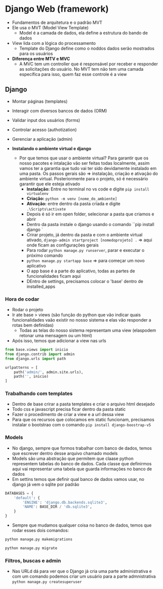# Django Web (framework)

* Fundamentos de arquitetura e o padrão MVT
* Ele usa o MVT (Model View Template)
  * Model é a camada de dados, ela define a estrutura do bando de dados
* View lida com a lógica do processamento
  * Template do Django define como o noddos dados serão mostrados para os usuários
* **Diferença entre MTV e MVC**
  * A MVC tem um controller que é responsável por receber e responder as solicitações do usuário. No MVT tem não tem uma camada específica para isso, quem faz esse controle é a view

## Django

* Montar páginas (templates)
* Interagir com diversos bancos de dados (ORM)
* Validar input dos usuários  (forms)
* Controlar acesso (authotization)
* Gerenciar a aplicação (admin)

* **Instalando o ambiente virtual e django**
  * Por que temos que usar o ambiente virtual? Para garantir que os nosso pacotes e intalação vão ser feitas todas localmente, assim vamos ter a garantia que tudo vai ter sido devidamente instalado em uma pasta. Os passos gerais são => instalação, criação e ativação do ambiente  virtual. Posteriormente para o projeto, só é necessário garantir que ele esteja ativado
    * **Instalação:** Entre no terminal no vs code e digite `pip install virtualenv`
    * **Criação:** `python -m venv [nome_do_ambiente]`
    * **Ativação:** entre dentro da pasta criada e digite  `.\Scripts\activate`
    * Depois é só ir em open folder, selecionar a pasta que criamos e abrir
    * Dentro da pasta instale o django usando o comando ``pip install django `
    * Crirar projeto, já dentro da pasta e com o ambiente virtual ativado, `django-admin startproject [nomedoprojeto] .` => aqui onde ficam as configurações gerais
    * Para rodar `python manage.py runserver`, parar  e executar o próximo comando
    * `python manage.py startapp base` => para começar um novo aplicativo
    * O app base é a parte do aplicativo, todas as partes de funcionalidades ficam aqui
    * DEntro de settings, precisamos colocar o 'base' dentro de installed_apps

### Hora de codar

* Rodar o projeto
* Ir ate base > views (são função do python que vão indicar quais funcionalidades vaão existir no nosso sistema e elas vão responder a rotas bem definidas)
  * Todas as telas do nosso sistema representam uma view (elaspodem retonar uma mensagem ou um html)
* Após isso, temos que adicionar a view nas urls

```python
from base.views import inicio
from django.contrib import admin
from django.urls import path

urlpatterns = [
    path('admin/', admin.site.urls),
    path('', inicio)
]
```

### Trabalhando com templates

* Dentro de base crirar a pasta templates e criar o arquivo  html desejado
* Todo css e javascript precisa ficar dentro da pasta static
* Fazer o procedimento de criar a view e a url dessa view
* Para que os recursos que colocamos em static funcionam, precisamos instalar o bootstrao com o comando `pip install django-boostrap-v5`

### Models
* No django, sempre que formos trabalhar com banco de dados, temos que escrever dentro desse arquivo chamado models
* Models são uma abstração que permitem que claase python representem tabelas do banco de dados. Cada classe que definirmos aqui vai representar uma tabela que guarda informações no banco de dados
* Em settins temos que definir qual banco de dados vamos usar, no django já vem o sqlite por padrão
```python
DATABASES = {
    'default': {
        'ENGINE': 'django.db.backends.sqlite3',
        'NAME': BASE_DIR / 'db.sqlite3',
    }
}

```

* Sempre que mudamos qualquer coisa no banco de dados, temos que rodar esses dois comandos:
```python
python manage.py makemigrations

python manage.py migrate
```
### Filtros, buscas e admin

* Nas URLd dá para ver que o Django já cria uma parte administrativa e com um comando podemos criar um usuário para a parte admnistrativa `python manage.py createsuperuser`
